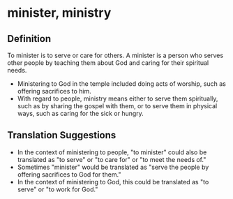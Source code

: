 # minister, ministry

## Definition

To minister is to serve or care for others. A minister is a person who serves other people by teaching them about God and caring for their spiritual needs.

* Ministering to God in the temple included doing acts of worship, such as offering sacrifices to him.
* With regard to people, ministry means either to serve them spiritually, such as by sharing the gospel with them, or to serve them in physical ways, such as caring for the sick or hungry.


## Translation Suggestions



* In the context of ministering to people,  "to minister" could also be translated as "to serve" or "to care for" or "to meet the needs of."
* Sometimes "minister" would be translated as "serve the people by offering sacrifices to God for them."
* In the context of ministering to God, this could be translated as "to serve" or "to work for God."